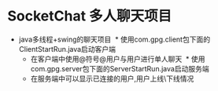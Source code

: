 # SocketChat 多人聊天项目
* java多线程+swing的聊天项目
  * 使用com.gpg.client包下面的ClientStartRun.java启动客户端
    * 在客户端中使用@符号@用户与用户进行单人聊天
  * 使用com.gpg.server包下面的ServerStartRun.java启动服务端
    * 在服务端中可以显示已连接的用户,用户上线\下线情况
